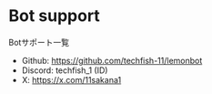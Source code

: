 # Bot support

Botサポート一覧

- Github: https://github.com/techfish-11/lemonbot
- Discord: techfish_1 (ID)
- X: https://x.com/11sakana1